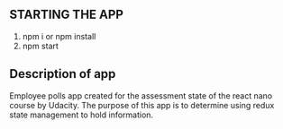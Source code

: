 ## STARTING THE APP

1. npm i or npm install
2. npm start

## Description of app

Employee polls app created for the assessment state of the react nano course by Udacity. The purpose of this
app is to determine using redux state management to hold information.
